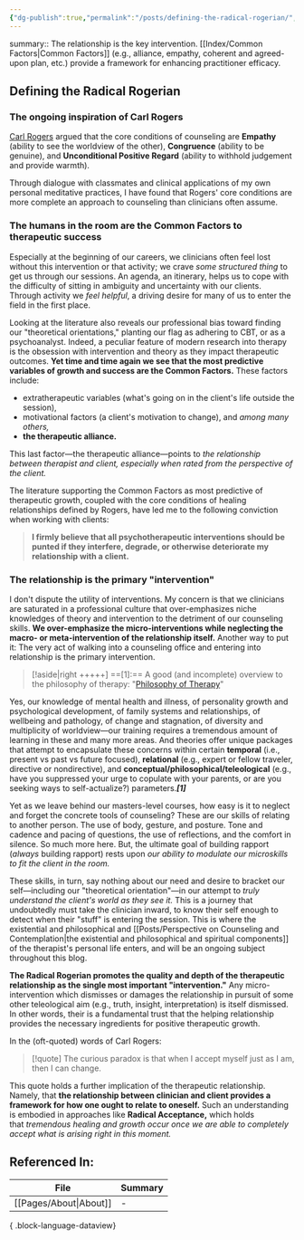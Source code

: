 ```yaml
---
{"dg-publish":true,"permalink":"/posts/defining-the-radical-rogerian/","tags":["type/posts"],"created":"2024-01-09T12:22:02.690-08:00","updated":"2024-01-15T18:18:59.694-08:00"}
---
```


summary:: The relationship is the key intervention. [[Index/Common Factors\|Common Factors]] (e.g., alliance, empathy, coherent and agreed-upon plan, etc.) provide a framework for enhancing practitioner efficacy. 
## Defining the Radical Rogerian

### The ongoing inspiration of Carl Rogers
[Carl Rogers](https://en.wikipedia.org/wiki/Carl_Rogers) argued that the core conditions of counseling are **Empathy** (ability to see the worldview of the other), **Congruence** (ability to be genuine), and **Unconditional Positive Regard** (ability to withhold judgement and provide warmth). 

Through dialogue with classmates and clinical applications of my own personal meditative practices, I have found that Rogers' core conditions are more complete an approach to counseling than clinicians often assume. 

### The humans in the room are the Common Factors to therapeutic success
Especially at the beginning of our careers, we clinicians often feel lost without this intervention or that activity; we crave _some structured thing_ to get us through our sessions. An agenda, an itinerary, helps us to cope with the difficulty of sitting in ambiguity and uncertainty with our clients. Through activity we _feel helpful_, a driving desire for many of us to enter the field in the first place.

Looking at the literature also reveals our professional bias toward finding our "theoretical orientations," planting our flag as adhering to CBT, or as a psychoanalyst. Indeed, a peculiar feature of modern research into therapy is the obsession with intervention and theory as they impact therapeutic outcomes. **Yet time and time again we see that the most predictive variables of growth and success are the Common Factors.** These factors include:

- extratherapeutic variables (what's going on in the client's life outside the session), 
- motivational factors (a client's motivation to change), and *among many others,*
- **the therapeutic alliance.** 

This last factor―the therapeutic alliance―points to _the relationship between therapist and client, especially when rated from the perspective of the client._  

The literature supporting the Common Factors as most predictive of therapeutic growth, coupled with the core conditions of healing relationships defined by Rogers, have led me to the following conviction when working with clients:

> **I firmly believe that all psychotherapeutic interventions should be punted if they interfere, degrade, or otherwise deteriorate my relationship with a client.**

### The relationship is the primary "intervention"
I don't dispute the utility of interventions. My concern is that we clinicians are saturated in a professional culture that over-emphasizes niche knowledges of theory and intervention to the detriment of our counseling skills. **We over-emphasize the micro-interventions while neglecting the macro- or meta-intervention of the relationship itself.** Another way to put it: The very act of walking into a counseling office and entering into relationship is the primary intervention. 

> [!aside|right +++++]
> ==[1]:== A good (and incomplete) overview to the philosophy of therapy: "[Philosophy of Therapy](https://www.lesswrong.com/posts/xtzvtJBNofk4FPAtt/philosophy-of-therapy)"


Yes, our knowledge of mental health and illness, of personality growth and psychological development, of family systems and relationships, of wellbeing and pathology, of change and stagnation, of diversity and multiplicity of worldview―our training requires a tremendous amount of learning in these and many more areas. And theories offer unique packages that attempt to encapsulate these concerns within certain **temporal** (i.e., present vs past vs future focused), **relational** (e.g., expert or fellow traveler, directive or nondirective), and **conceptual/philosophical/teleological** (e.g., have you suppressed your urge to copulate with your parents, or are you seeking ways to self-actualize?) parameters.***[1]*** 

Yet as we leave behind our masters-level courses, how easy is it to neglect and forget the concrete tools of counseling? These are our skills of relating to another person. The use of body, gesture, and posture. Tone and cadence and pacing of questions, the use of reflections, and the comfort in silence. So much more here. But, the ultimate goal of building rapport (*always* building rapport) rests upon *our ability to modulate our microskills to fit the client in the room.* 

These skills, in turn, say nothing about our need and desire to bracket our self―including our "theoretical orientation"―in our attempt to _truly understand the client's world as they see it._ This is a journey that undoubtedly must take the clinician inward, to know their self enough to detect when their "stuff" is entering the session. This is where the existential and philosophical and 
[[Posts/Perspective on Counseling and Contemplation\|the existential and philosophical and spiritual components]] of the therapist's personal life enters, and will be an ongoing subject throughout this blog.

**The Radical Rogerian promotes the quality and depth of the therapeutic relationship as the single most important "intervention."** Any micro-intervention which dismisses or damages the relationship in pursuit of some other teleological aim (e.g., truth, insight, interpretation) is itself dismissed. In other words, their is a fundamental trust that the helping relationship provides the necessary ingredients for positive therapeutic growth. 

In the (oft-quoted) words of Carl Rogers:

> [!quote] 
> The curious paradox is that when I accept myself just as I am, then I can change.

This quote holds a further implication of the therapeutic relationship. Namely, that **the relationship between clinician and client provides a framework for how one ought to relate to oneself.** Such an understanding is embodied in approaches like **Radical Acceptance,** which holds that _tremendous healing and growth occur once we are able to completely accept what is arising right in this moment._ 
## Referenced In:
| File                      | Summary |
| ------------------------- | ------- |
| [[Pages/About\|About]] | \-      |

{ .block-language-dataview}
